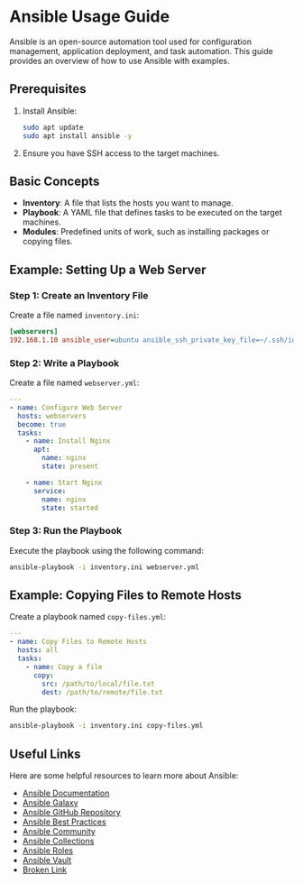 # Ansible Usage Guide

Ansible is an open-source automation tool used for configuration
 management, application deployment, and task automation.
This guide provides an overview of how to use Ansible with examples.

## Prerequisites

1. Install Ansible:

   ```bash
   sudo apt update
   sudo apt install ansible -y
   ```

2. Ensure you have SSH access to the target machines.

## Basic Concepts

- **Inventory**: A file that lists the hosts you want to manage.
- **Playbook**: A YAML file that defines tasks to be executed on the target machines.
- **Modules**: Predefined units of work, such as installing packages or copying files.

## Example: Setting Up a Web Server

### Step 1: Create an Inventory File

Create a file named `inventory.ini`:

```ini
[webservers]
192.168.1.10 ansible_user=ubuntu ansible_ssh_private_key_file=~/.ssh/id_rsa
```

### Step 2: Write a Playbook

Create a file named `webserver.yml`:

```yaml
---
- name: Configure Web Server
  hosts: webservers
  become: true
  tasks:
    - name: Install Nginx
      apt:
        name: nginx
        state: present

    - name: Start Nginx
      service:
        name: nginx
        state: started
```

### Step 3: Run the Playbook

Execute the playbook using the following command:

```bash
ansible-playbook -i inventory.ini webserver.yml
```

## Example: Copying Files to Remote Hosts

Create a playbook named `copy-files.yml`:

```yaml
---
- name: Copy Files to Remote Hosts
  hosts: all
  tasks:
    - name: Copy a file
      copy:
        src: /path/to/local/file.txt
        dest: /path/to/remote/file.txt
```

Run the playbook:

```bash
ansible-playbook -i inventory.ini copy-files.yml
```

## Useful Links

Here are some helpful resources to learn more about Ansible:

- [Ansible Documentation](https://docs.ansible.com/)
- [Ansible Galaxy](https://galaxy.ansible.com/)
- [Ansible GitHub Repository](https://github.com/ansible/ansible)
- [Ansible Best Practices](https://docs.ansible.com/ansible/latest/user_guide/playbooks_best_practices.html)
- [Ansible Community](https://www.ansible.com/community)
- [Ansible Collections](https://docs.ansible.com/ansible/latest/user_guide/collections_using.html)
- [Ansible Roles](https://docs.ansible.com/ansible/latest/user_guide/playbooks_reuse_roles.html)
- [Ansible Vault](https://docs.ansible.com/ansible/latest/user_guide/vault.html)
- [Broken Link](https://example.com/broken-link)

